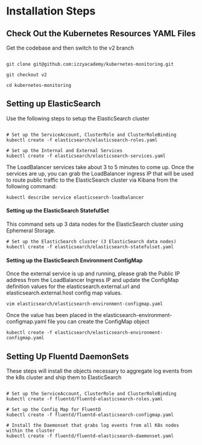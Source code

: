 # Installation Steps

## Check Out the Kubernetes Resources YAML Files

Get the codebase and then switch to the v2 branch

```shell

git clone git@github.com:izzyacademy/kubernetes-monitoring.git

git checkout v2

cd kubernetes-monitoring

```

## Setting up ElasticSearch
Use the following steps to setup the ElasticSearch cluster

```shell

# Set up the ServiceAccount, ClusterRole and ClusterRoleBinding
kubectl create -f elasticsearch/elasticsearch-roles.yaml

# Set up the Internal and External Services
kubectl create -f elasticsearch/elasticsearch-services.yaml 
```

The LoadBalancer services take about 3 to 5 minutes to come up. Once the services are up, you can grab the LoadBalancer ingress IP that will be used to route public traffic to the ElasticSearch cluster via Kibana from the following command:

```shell
kubectl describe service elasticsearch-loadbalancer
```

#### Setting up the ElasticSearch StatefulSet

This command sets up 3 data nodes for the ElasticSearch cluster using Ephemeral Storage.

```shell
# Set up the ElasticSearch cluster (3 ElasticSearch data nodes)
kubectl create -f elasticsearch/elasticsearch-statefulset.yaml
```

#### Setting up the ElasticSearch Environment ConfigMap
Once the external service is up and running, please grab the Public IP address from the LoadBalancer Ingress IP and update the ConfigMap definition values for the elasticsearch.external.url and elasticsearch.external.host config map values.

```shell
vim elasticsearch/elasticsearch-environment-configmap.yaml
```

Once the value has been placed in the elasticsearch-environment-configmap.yaml file you can create the ConfigMap object

```shell
kubectl create -f elasticsearch/elasticsearch-environment-configmap.yaml
```

## Setting Up Fluentd DaemonSets

These steps will install the objects necessary to aggregate log events from the k8s cluster and ship them to ElasticSearch

```shell

# Set up the ServiceAccount, ClusterRole and ClusterRoleBinding
kubectl create -f fluentd/fluentd-elasticsearch-roles.yaml

# Set up the Config Map for FluentD
kubectl create -f fluentd/fluentd-elasticsearch-configmap.yaml  

# Install the Daemonset that grabs log events from all K8s nodes within the cluster
kubectl create -f fluentd/fluentd-elasticsearch-daemonset.yaml  

```
